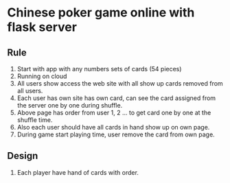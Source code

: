 # Chinese poker game online with flask server

## Rule
1. Start with app with any numbers sets of cards (54 pieces)
2. Running on cloud
3. All users show access the web site with all show up cards removed from all users.
4. Each user has own site has own card, can see the card assigned from the server one by one during shuffle.  
5. Above page has order from user 1, 2 ... to get card one by one at the shuffle time.
6. Also each user should have all cards in hand show up on own page.
7. During game start playing time, user remove the card from own page.

## Design 
1. Each player have hand of cards with order.
